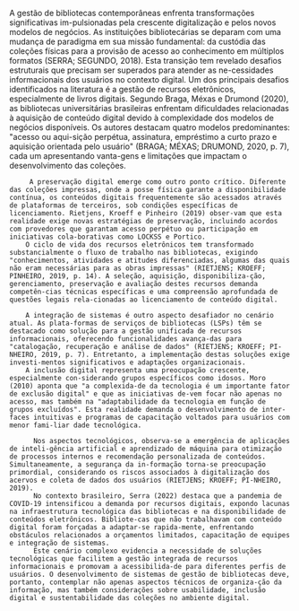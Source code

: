 A gestão de bibliotecas contemporâneas enfrenta transformações significativas im-pulsionadas pela crescente digitalização e pelos novos modelos de negócios. As instituições bibliotecárias se deparam com uma mudança de paradigma em sua missão fundamental: da custódia das coleções físicas para a provisão de acesso ao conhecimento em múltiplos formatos (SERRA; SEGUNDO, 2018). Esta transição tem revelado desafios estruturais que precisam ser superados para atender as ne-cessidades informacionais dos usuários no contexto digital. 
        Um dos principais desafios identificados na literatura é a gestão de recursos eletrônicos, especialmente de livros digitais. Segundo Braga, Méxas e Drumond (2020), as bibliotecas universitárias brasileiras enfrentam dificuldades relacionadas à aquisição de conteúdo digital devido à complexidade dos modelos de negócios disponíveis. Os autores destacam quatro modelos predominantes: "acesso ou aqui-sição perpétua, assinatura, empréstimo a curto prazo e aquisição orientada pelo usuário" (BRAGA; MÉXAS; DRUMOND, 2020, p. 7), cada um apresentando vanta-gens e limitações que impactam o desenvolvimento das coleções. 
        
         A preservação digital emerge como outro ponto crítico. Diferente das coleções impressas, onde a posse física garante a disponibilidade contínua, os conteúdos digitais frequentemente são acessados através de plataformas de terceiros, sob condições específicas de licenciamento. Rietjens, Kroeff e Pinheiro (2019) obser-vam que esta realidade exige novas estratégias de preservação, incluindo acordos com provedores que garantam acesso perpétuo ou participação em iniciativas cola-borativas como LOCKSS e Portico. 
        O ciclo de vida dos recursos eletrônicos tem transformado substancialmente o fluxo de trabalho nas bibliotecas, exigindo "conhecimentos, atividades e atitudes diferenciadas, algumas das quais não eram necessárias para as obras impressas" (RIETJENS; KROEFF; PINHEIRO, 2019, p. 14). A seleção, aquisição, disponibiliza-ção, gerenciamento, preservação e avaliação destes recursos demanda competên-cias técnicas específicas e uma compreensão aprofundada de questões legais rela-cionadas ao licenciamento de conteúdo digital. 
        
        A integração de sistemas é outro aspecto desafiador no cenário atual. As plata-formas de serviços de bibliotecas (LSPs) têm se destacado como solução para a gestão unificada de recursos informacionais, oferecendo funcionalidades avança-das para "catalogação, recuperação e análise de dados" (RIETJENS; KROEFF; PI-NHEIRO, 2019, p. 7). Entretanto, a implementação destas soluções exige investi-mentos significativos e adaptações organizacionais. 
        A inclusão digital representa uma preocupação crescente, especialmente con-siderando grupos específicos como idosos. Moro (2010) aponta que "a complexida-de da tecnologia é um importante fator de exclusão digital" e que as iniciativas de-vem focar não apenas no acesso, mas também na "adaptabilidade da tecnologia em função de grupos excluídos". Esta realidade demanda o desenvolvimento de inter-faces intuitivas e programas de capacitação voltados para usuários com menor fami-liar dade tecnológica. 
        
          Nos aspectos tecnológicos, observa-se a emergência de aplicações de inteli-gência artificial e aprendizado de máquina para otimização de processos internos e recomendação personalizada de conteúdos. Simultaneamente, a segurança da in-formação torna-se preocupação primordial, considerando os riscos associados à digitalização dos acervos e coleta de dados dos usuários (RIETJENS; KROEFF; PI-NHEIRO, 2019). 
          No contexto brasileiro, Serra (2022) destaca que a pandemia de COVID-19 intensificou a demanda por recursos digitais, expondo lacunas na infraestrutura tecnológica das bibliotecas e na disponibilidade de conteúdos eletrônicos. Bibliote-cas que não trabalhavam com conteúdo digital foram forçadas a adaptar-se rapida-mente, enfrentando obstáculos relacionados a orçamentos limitados, capacitação de equipes e integração de sistemas. 
          Este cenário complexo evidencia a necessidade de soluções tecnológicas que facilitem a gestão integrada de recursos informacionais e promovam a acessibilida-de para diferentes perfis de usuários. O desenvolvimento de sistemas de gestão de bibliotecas deve, portanto, contemplar não apenas aspectos técnicos de organiza-ção da informação, mas também considerações sobre usabilidade, inclusão digital e sustentabilidade das coleções no ambiente digital.

